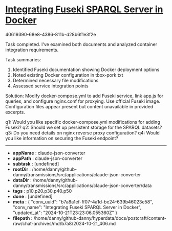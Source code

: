 # [Integrating Fuseki SPARQL Server in Docker](https://claude.ai/chat/b7a8a1ef-ff07-4a1d-be24-639b46023e58)

40619390-68e8-4386-811b-d28b6f1e3f2e

 Task completed. I've examined both documents and analyzed container integration requirements.

Task summaries:
1. Identified Fuseki documentation showing Docker deployment options 
2. Noted existing Docker configuration in tbox-pork.txt
3. Determined necessary file modifications
4. Assessed service integration points

Solution:
Modify docker-compose.yml to add Fuseki service, link app.js for queries, and configure nginx.conf for proxying. Use official Fuseki image. Configuration files appear present but content unavailable in provided excerpts.

q1: Would you like specific docker-compose.yml modifications for adding Fuseki?
q2: Should we set up persistent storage for the SPARQL datasets?
q3: Do you need details on nginx reverse proxy configuration?
q4: Would you like information on securing the Fuseki endpoint?

---

* **appName** : claude-json-converter
* **appPath** : claude-json-converter
* **subtask** : [undefined]
* **rootDir** : /home/danny/github-danny/transmissions/src/applications/claude-json-converter
* **dataDir** : /home/danny/github-danny/transmissions/src/applications/claude-json-converter/data
* **tags** : p10.p20.p30.p40.p50
* **done** : [undefined]
* **meta** : {
  "conv_uuid": "b7a8a1ef-ff07-4a1d-be24-639b46023e58",
  "conv_name": "Integrating Fuseki SPARQL Server in Docker",
  "updated_at": "2024-10-21T23:23:06.055360Z"
}
* **filepath** : /home/danny/github-danny/hyperdata/docs/postcraft/content-raw/chat-archives/md/b7a8/2024-10-21_406.md